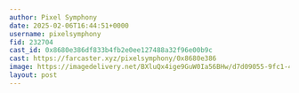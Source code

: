 ```yaml
---
author: Pixel Symphony
date: 2025-02-06T16:44:51+0000
username: pixelsymphony
fid: 232704
cast_id: 0x8680e386df833b4fb2e0ee127488a32f96e00b9c
cast: https://farcaster.xyz/pixelsymphony/0x8680e386
image: https://imagedelivery.net/BXluQx4ige9GuW0Ia56BHw/d7d09055-9fc1-4b6a-324d-c3c9f8fe0c00/original
layout: post
---
```


<img src='https://imagedelivery.net/BXluQx4ige9GuW0Ia56BHw/d7d09055-9fc1-4b6a-324d-c3c9f8fe0c00/original' alt='' referrerpolicy='no-referrer'/>
